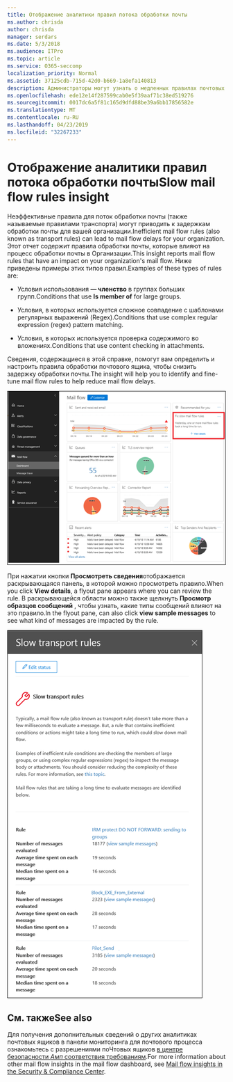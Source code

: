 ```yaml
---
title: Отображение аналитики правил потока обработки почты
ms.author: chrisda
author: chrisda
manager: serdars
ms.date: 5/3/2018
ms.audience: ITPro
ms.topic: article
ms.service: O365-seccomp
localization_priority: Normal
ms.assetid: 37125cdb-715d-42d0-b669-1a8efa140813
description: Администраторы могут узнать о медленных правилах почтовых ящиков в панели мониторинга "почтовый ящик" в центре безопасности _Амп_ соответствия требованиям.
ms.openlocfilehash: ede12e14f287599cab0e5f39aaf71c38ed519276
ms.sourcegitcommit: 0017dc6a5f81c165d9dfd88be39a6bb17856582e
ms.translationtype: MT
ms.contentlocale: ru-RU
ms.lasthandoff: 04/23/2019
ms.locfileid: "32267233"
---
```

# <a name="slow-mail-flow-rules-insight"></a><span data-ttu-id="76eb6-103">Отображение аналитики правил потока обработки почты</span><span class="sxs-lookup"><span data-stu-id="76eb6-103">Slow mail flow rules insight</span></span>

<span data-ttu-id="76eb6-104">Неэффективные правила для поток обработки почты (также называемые правилами транспорта) могут приводить к задержкам обработки почты для вашей организации.</span><span class="sxs-lookup"><span data-stu-id="76eb6-104">Inefficient mail flow rules (also known as transport rules) can lead to mail flow delays for your organization.</span></span> <span data-ttu-id="76eb6-105">Этот отчет содержит правила обработки почты, которые влияют на процесс обработки почты в Организации.</span><span class="sxs-lookup"><span data-stu-id="76eb6-105">This insight reports mail flow rules that have an impact on your organization's mail flow.</span></span> <span data-ttu-id="76eb6-106">Ниже приведены примеры этих типов правил.</span><span class="sxs-lookup"><span data-stu-id="76eb6-106">Examples of these types of rules are:</span></span>

- <span data-ttu-id="76eb6-107">Условия использования **— членство** в группах больших групп.</span><span class="sxs-lookup"><span data-stu-id="76eb6-107">Conditions that use **Is member of** for large groups.</span></span>

- <span data-ttu-id="76eb6-108">Условия, в которых используется сложное совпадение с шаблонами регулярных выражений (Regex).</span><span class="sxs-lookup"><span data-stu-id="76eb6-108">Conditions that use complex regular expression (regex) pattern matching.</span></span>

- <span data-ttu-id="76eb6-109">Условия, в которых используется проверка содержимого во вложениях.</span><span class="sxs-lookup"><span data-stu-id="76eb6-109">Conditions that use content checking in attachments.</span></span>

<span data-ttu-id="76eb6-110">Сведения, содержащиеся в этой справке, помогут вам определить и настроить правила обработки почтового ящика, чтобы снизить задержку обработки почты.</span><span class="sxs-lookup"><span data-stu-id="76eb6-110">The insight will help you to identify and fine-tune mail flow rules to help reduce mail flow delays.</span></span>

![Медленные правила почтовых ящиков в панели мониторинга почтовых ящиков в центре безопасности _Амп_ соответствие требованиям](media/1dd90faa-f065-4b10-8b47-d35dc127fc26.png)

<span data-ttu-id="76eb6-112">При нажатии кнопки **Просмотреть сведения**отображается раскрывающаяся панель, в которой можно просмотреть правило.</span><span class="sxs-lookup"><span data-stu-id="76eb6-112">When you click **View details**, a flyout pane appears where you can review the rule.</span></span> <span data-ttu-id="76eb6-113">В раскрывающейся области можно также щелкнуть **Просмотр образцов сообщений** , чтобы узнать, какие типы сообщений влияют на это правило.</span><span class="sxs-lookup"><span data-stu-id="76eb6-113">In the flyout pane, can also click **view sample messages** to see what kind of messages are impacted by the rule.</span></span>

![РасКрывающаяся панель после нажатия кнопки Просмотреть сведения в разделе медленные почтовые ящики анализ правил в панели мониторинга почтового процесса](media/2cbd43b7-1f21-4338-a70c-7b50de5c69cd.png)

## <a name="see-also"></a><span data-ttu-id="76eb6-115">См. также</span><span class="sxs-lookup"><span data-stu-id="76eb6-115">See also</span></span>

<span data-ttu-id="76eb6-116">Для получения дополнительных сведений о других аналитиках почтовых ящиков в панели мониторинга для почтового процесса ознакомьтесь с разрешениями поЧтовых ящиков [в центре безопасности _Амп_ соответствия требованиям](mail-flow-insights.md).</span><span class="sxs-lookup"><span data-stu-id="76eb6-116">For more information about other mail flow insights in the mail flow dashboard, see [Mail flow insights in the Security & Compliance Center](mail-flow-insights.md).</span></span>
